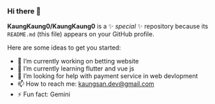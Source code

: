 ### Hi there 👋


**KaungKaung0/KaungKaung0** is a ✨ _special_ ✨ repository because its `README.md` (this file) appears on your GitHub profile.

Here are some ideas to get you started:

- 🔭 I’m currently working on betting website
- 🌱 I’m currently learning flutter and vue js
- 🤔 I’m looking for help with payment service in web devlopment
- 📫 How to reach me: kaungsan.dev@gmail.com 
- ⚡ Fun fact: Gemini

